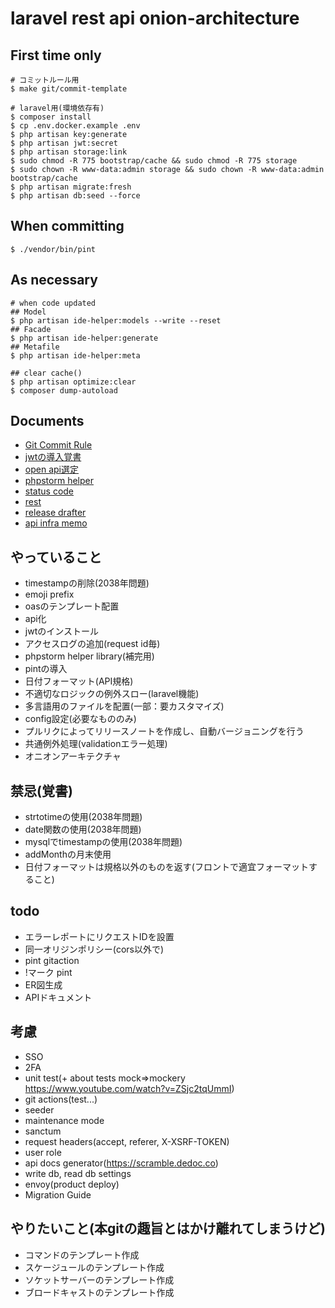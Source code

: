 # laravel rest api onion-architecture
## First time only
```shell
# コミットルール用
$ make git/commit-template

# laravel用(環境依存有)
$ composer install
$ cp .env.docker.example .env
$ php artisan key:generate
$ php artisan jwt:secret
$ php artisan storage:link
$ sudo chmod -R 775 bootstrap/cache && sudo chmod -R 775 storage
$ sudo chown -R www-data:admin storage && sudo chown -R www-data:admin bootstrap/cache
$ php artisan migrate:fresh
$ php artisan db:seed --force
```

## When committing
```shell
$ ./vendor/bin/pint
```

## As necessary
```shell
# when code updated
## Model
$ php artisan ide-helper:models --write --reset
## Facade
$ php artisan ide-helper:generate
## Metafile
$ php artisan ide-helper:meta

## clear cache()
$ php artisan optimize:clear
$ composer dump-autoload
```

## Documents
- [Git Commit Rule](./docs/markdown/git-commit.md)
- [jwtの導入覚書](./docs/markdown/jwt-install.md)
- [open api選定](./docs/markdown/about-open-api.md)
- [phpstorm helper](./docs/markdown/phpstorm-helper.md)
- [status code](./docs/markdown/statuscode.md)
- [rest](./docs/markdown/rest.md)
- [release drafter](./docs/markdown/release-drafter.md)
- [api infra memo](./docs/markdown/infra-memo.md)

## やっていること
- timestampの削除(2038年問題)
- emoji prefix
- oasのテンプレート配置
- api化
- jwtのインストール
- アクセスログの追加(request id毎)
- phpstorm helper library(補完用)
- pintの導入
- 日付フォーマット(API規格)
- 不適切なロジックの例外スロー(laravel機能)
- 多言語用のファイルを配置(一部：要カスタマイズ)
- config設定(必要なもののみ)
- プルリクによってリリースノートを作成し、自動バージョニングを行う
- 共通例外処理(validationエラー処理)
- オニオンアーキテクチャ

## 禁忌(覚書)
- strtotimeの使用(2038年問題)
- date関数の使用(2038年問題)
- mysqlでtimestampの使用(2038年問題)
- addMonthの月末使用
- 日付フォーマットは規格以外のものを返す(フロントで適宜フォーマットすること)

## todo
- エラーレポートにリクエストIDを設置
- 同一オリジンポリシー(cors以外で)
- pint gitaction
- !マーク pint
- ER図生成
- APIドキュメント

## 考慮
- SSO
- 2FA
- unit test(+ about tests mock=>mockery https://www.youtube.com/watch?v=ZSjc2tqUmmI)
- git actions(test...)
- seeder
- maintenance mode
- sanctum
- request headers(accept, referer, X-XSRF-TOKEN)
- user role
- api docs generator(https://scramble.dedoc.co)
- write db, read db settings
- envoy(product deploy)
- Migration Guide

## やりたいこと(本gitの趣旨とはかけ離れてしまうけど)
- コマンドのテンプレート作成
- スケージュールのテンプレート作成
- ソケットサーバーのテンプレート作成
- ブロードキャストのテンプレート作成
